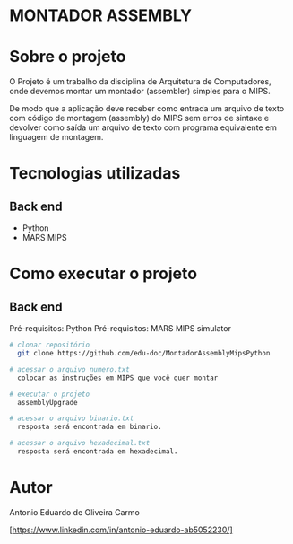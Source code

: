 # MONTADOR ASSEMBLY

# Sobre o projeto

O Projeto é um trabalho da disciplina de Arquitetura de Computadores, onde devemos montar um montador (assembler) simples para o MIPS.

De modo que a aplicação deve receber como entrada um arquivo de texto com código de montagem (assembly) do MIPS sem erros de sintaxe 
e devolver como saída um arquivo de texto com programa equivalente em linguagem de montagem.

# Tecnologias utilizadas
## Back end
- Python
- MARS MIPS

# Como executar o projeto

## Back end
Pré-requisitos: Python
Pré-requisitos: MARS MIPS simulator

```bash
# clonar repositório
  git clone https://github.com/edu-doc/MontadorAssemblyMipsPython

# acessar o arquivo numero.txt
  colocar as instruções em MIPS que você quer montar

# executar o projeto
  assemblyUpgrade

# acessar o arquivo binario.txt
  resposta será encontrada em binario.

# acessar o arquivo hexadecimal.txt
  resposta será encontrada em hexadecimal.
```

# Autor

Antonio Eduardo de Oliveira Carmo

[https://www.linkedin.com/in/antonio-eduardo-ab5052230/]

